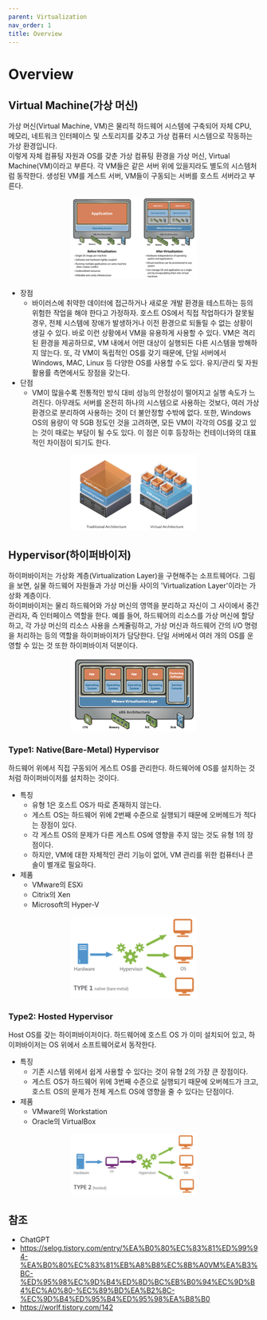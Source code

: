 ```yaml
---
parent: Virtualization
nav_order: 1
title: Overview
---
```


# Overview



## Virtual Machine(가상 머신)
가상 머신(Virtual Machine, VM)은 물리적 하드웨어 시스템에 구축되어 자체 CPU, 메모리, 네트워크 인터페이스 및 스토리지를 갖추고 가상 컴퓨터 시스템으로 작동하는 가상 환경입니다.   
이렇게 자체 컴퓨팅 자원과 OS를 갖춘 가상 컴퓨팅 환경을 가상 머신, Virtual Machine(VM)이라고 부른다. 
각 VM들은 같은 서버 위에 있을지라도 별도의 시스템처럼 동작한다. 
생성된 VM를 게스트 서버, VM들이 구동되는 서버를 호스트 서버라고 부른다.
<center><img src="/assets/img/docs/virtualization/virtualization.png" width="50%" height="50%"></center>

- 장점
  - 바이러스에 취약한 데이터에 접근하거나 새로운 개발 환경을 테스트하는 등의 위험한 작업을 해야 한다고 가정하자.
    호스트 OS에서 직접 작업하다가 잘못될 경우, 전체 시스템에 장애가 발생하거나 이전 환경으로 되돌릴 수 없는 상황이 생길 수 있다. 
    바로 이런 상황에서 VM을 유용하게 사용할 수 있다.
    VM은 격리된 환경을 제공하므로, VM 내에서 어떤 대상이 실행되든 다른 시스템을 방해하지 않는다. 
    또, 각 VM이 독립적인 OS를 갖기 때문에, 단일 서버에서 Windows, MAC, Linux 등 다양한 OS를 사용할 수도 있다. 
    유지/관리 및 자원 활용률 측면에서도 장점을 갖는다.
- 단점
  - VM이 많을수록 전통적인 방식 대비 성능의 안정성이 떨어지고 실행 속도가 느려진다. 
    아무래도 서버를 온전히 하나의 시스템으로 사용하는 것보다, 여러 가상 환경으로 분리하여 사용하는 것이 더 불안정할 수밖에 없다. 
    또한, Windows OS의 용량이 약 5GB 정도인 것을 고려하면, 모든 VM이 각각의 OS를 갖고 있는 것이 때로는 부담이 될 수도 있다. 
    이 점은 이후 등장하는 컨테이너와의 대표적인 차이점이 되기도 한다.
<center><img src="/assets/img/docs/virtualization/virtualization2.png" width="50%" height="50%"></center>



## Hypervisor(하이퍼바이저)
하이퍼바이저는 가상화 계층(Virtualization Layer)을 구현해주는 소프트웨어다. 
그림을 보면, 실물 하드웨어 자원들과 가상 머신들 사이의 'Virtualization Layer'이라는 가상화 계층이다.  
하이퍼바이저는 물리 하드웨어와 가상 머신의 영역을 분리하고 자신이 그 사이에서 중간 관리자, 즉 인터페이스 역할을 한다.
예를 들어, 하드웨어의 리소스를 가상 머신에 할당하고, 각 가상 머신의 리소스 사용을 스케쥴링하고, 가상 머신과 하드웨어 간의 I/O 명령을 처리하는 등의 역할을 하이퍼바이저가 담당한다. 
단일 서버에서 여러 개의 OS를 운영할 수 있는 것 또한 하이퍼바이저 덕분이다.
<center><img src="/assets/img/docs/virtualization/hypervisor.png" width="50%" height="50%"></center>

### Type1: Native(Bare-Metal) Hypervisor
하드웨어 위에서 직접 구동되어 게스트 OS를 관리한다. 
하드웨어에 OS를 설치하는 것처럼 하이퍼바이저를 설치하는 것이다.
- 특징
  - 유형 1은 호스트 OS가 따로 존재하지 않는다. 
  - 게스트 OS는 하드웨어 위에 2번째 수준으로 실행되기 때문에 오버헤드가 적다는 장점이 있다. 
  - 각 게스트 OS의 문제가 다른 게스트 OS에 영향을 주지 않는 것도 유형 1의 장점이다. 
  - 하지만, VM에 대한 자체적인 관리 기능이 없어, VM 관리를 위한 컴퓨터나 콘솔이 별개로 필요하다.
- 제품
  - VMware의 ESXi
  - Citrix의 Xen
  - Microsoft의 Hyper-V
<center><img src="/assets/img/docs/virtualization/hypervisor_type1.png" width="50%" height="50%"></center>

### Type2: Hosted Hypervisor
Host OS를 갖는 하이퍼바이저이다.
하드웨어에 호스트 OS 가 이미 설치되어 있고, 하이퍼바이저는 OS 위에서 소프트웨어로서 동작한다.
- 특징
  - 기존 시스템 위에서 쉽게 사용할 수 있다는 것이 유형 2의 가장 큰 장점이다.
  - 게스트 OS가 하드웨어 위에 3번째 수준으로 실행되기 때문에 오버헤드가 크고, 호스트 OS의 문제가 전체 게스트 OS에 영향을 줄 수 있다는 단점이다.
- 제품
  - VMware의 Workstation
  - Oracle의 VirtualBox
<center><img src="/assets/img/docs/virtualization/hypervisor_type2.png" width="50%" height="50%"></center>



## 참조
- ChatGPT
- https://selog.tistory.com/entry/%EA%B0%80%EC%83%81%ED%99%94-%EA%B0%80%EC%83%81%EB%A8%B8%EC%8B%A0VM%EA%B3%BC-%ED%95%98%EC%9D%B4%ED%8D%BC%EB%B0%94%EC%9D%B4%EC%A0%80-%EC%89%BD%EA%B2%8C-%EC%9D%B4%ED%95%B4%ED%95%98%EA%B8%B0
- https://worlf.tistory.com/142
